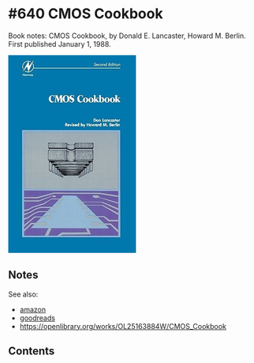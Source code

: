 # #640 CMOS Cookbook

Book notes: CMOS Cookbook, by Donald E. Lancaster, Howard M. Berlin. First published January 1, 1988.

[![Build](./assets/cmos-cookbook_build.jpg?raw=true)](https://amzn.to/4ioq5Vl)

## Notes

See also:

* [amazon](https://amzn.to/4ioq5Vl)
* [goodreads](https://www.goodreads.com/book/show/2384294.CMOS_Cookbook)
* <https://openlibrary.org/works/OL25163884W/CMOS_Cookbook>

## Contents
